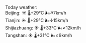 Today weather:  
Beijing: ☀️   🌡️+29°C 🌬️↗7km/h  
Tianjin: ☀️   🌡️+29°C 🌬️↓15km/h  
Shijiazhuang: ☀️   🌡️+33°C 🌬️↙12km/h  
Tangshan: ☀️   🌡️+31°C 🌬️↙9km/h  
